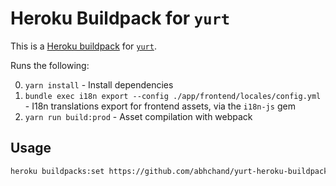 # Heroku Buildpack for `yurt`

This is a [Heroku buildpack](http://devcenter.heroku.com/articles/buildpacks) for [`yurt`](https://github.com/abhchand/yurt).

Runs the following:

0. `yarn install` - Install dependencies
1. `bundle exec i18n export --config ./app/frontend/locales/config.yml` - I18n translations export for frontend assets, via the `i18n-js` gem
2. `yarn run build:prod` - Asset compilation with webpack

## Usage

```bash
heroku buildpacks:set https://github.com/abhchand/yurt-heroku-buildpack.git
```
